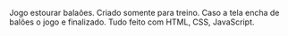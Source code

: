 Jogo estourar balaões.
Criado somente para treino.
Caso a tela encha de balões o jogo e finalizado.
Tudo feito com HTML, CSS, JavaScript.